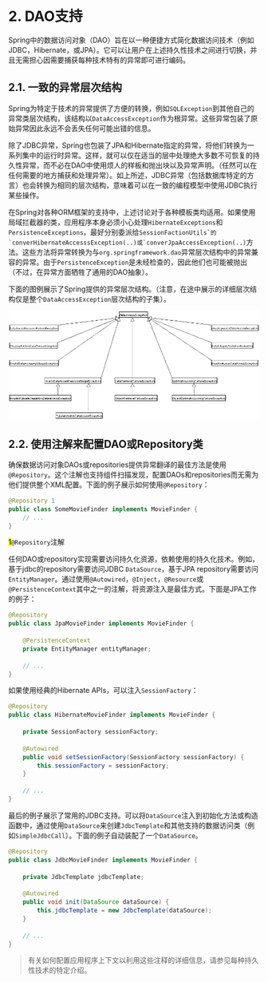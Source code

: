 # 2. DAO支持

Spring中的数据访问对象（DAO）旨在以一种便捷方式简化数据访问技术（例如JDBC，Hibernate，或JPA）。它可以让用户在上述持久性技术之间进行切换，并且无需担心因需要捕获每种技术特有的异常即可进行编码。



## 2.1. 一致的异常层次结构

Spring为特定于技术的异常提供了方便的转换，例如`SQLException`到其他自己的异常类层次结构，该结构以`DataAccessException`作为根异常。这些异常包装了原始异常因此永远不会丢失任何可能出错的信息。



除了JDBC异常，Spring也包装了JPA和Hibernate指定的异常，将他们转换为一系列集中的运行时异常。这样，就可以仅在适当的层中处理绝大多数不可恢复的持久性异常，而不必在DAO中使用烦人的样板和抛出块以及异常声明。（任然可以在任何需要的地方捕获和处理异常）。如上所述，JDBC异常（包括数据库特定的方言）也会转换为相同的层次结构，意味着可以在一致的编程模型中使用JDBC执行某些操作。



在Spring对各种ORM框架的支持中，上述讨论对于各种模板类均适用。如果使用局域拦截器的类，应用程序本身必须小心处理`HibernateExceptions`和`PersistenceExceptions`，最好分别委派给``SessionFactionUtils`的`converHibernateAccesssException(..)或`converJpaAccessException(..)``方法。这些方法将异常转换为与`org.springframework.dao`异常层次结构中的异常兼容的异常。由于`PersistenceException`是未经检查的，因此他们也可能被抛出（不过，在异常方面牺牲了通用的DAO抽象）。



下面的图例展示了Spring提供的异常层次结构。（注意，在途中展示的详细层次结构仅是整个`DataAccessException`层次结构的子集）。

![](https://raw.githubusercontent.com/Aris4009/attachment/main/20210121153914.png)



## 2.2. 使用注解来配置DAO或Repository类

确保数据访问对象DAOs或repositories提供异常翻译的最佳方法是使用`@Repository`。这个注解也支持组件扫描发现，配置DAOs和repositories而无需为他们提供整个XML配置。下面的例子展示如何使用`@Repository`：

```java
@Repository 1 
public class SomeMovieFinder implements MovieFinder {
    // ...
}
```

<mark>1</mark>`@Repository`注解



任何DAO或repository实现需要访问持久化资源，依赖使用的持久化技术。例如，基于jdbc的repository需要访问JDBC `DataSource`，基于JPA repository需要访问`EntityManager`。通过使用`@Autowired`，`@Inject`，`@Resource`或`@PersistenceContext`其中之一的注解，将资源注入是最佳方式。下面是JPA工作的例子：

```java
@Repository
public class JpaMovieFinder implements MovieFinder {

    @PersistenceContext
    private EntityManager entityManager;

    // ...
}
```



如果使用经典的Hibernate APIs，可以注入`SessionFactory`：

```java
@Repository
public class HibernateMovieFinder implements MovieFinder {

    private SessionFactory sessionFactory;

    @Autowired
    public void setSessionFactory(SessionFactory sessionFactory) {
        this.sessionFactory = sessionFactory;
    }

    // ...
}
```



最后的例子展示了常用的JDBC支持。可以将`DataSource`注入到初始化方法或构造函数中，通过使用`DataSource`来创建`JdbcTemplate`和其他支持的数据访问类（例如`SimpleJdbcCall`）。下面的例子自动装配了一个`DataSource`。

```java
@Repository
public class JdbcMovieFinder implements MovieFinder {

    private JdbcTemplate jdbcTemplate;

    @Autowired
    public void init(DataSource dataSource) {
        this.jdbcTemplate = new JdbcTemplate(dataSource);
    }

    // ...
}
```

> 有关如何配置应用程序上下文以利用这些注释的详细信息，请参见每种持久性技术的特定介绍。






